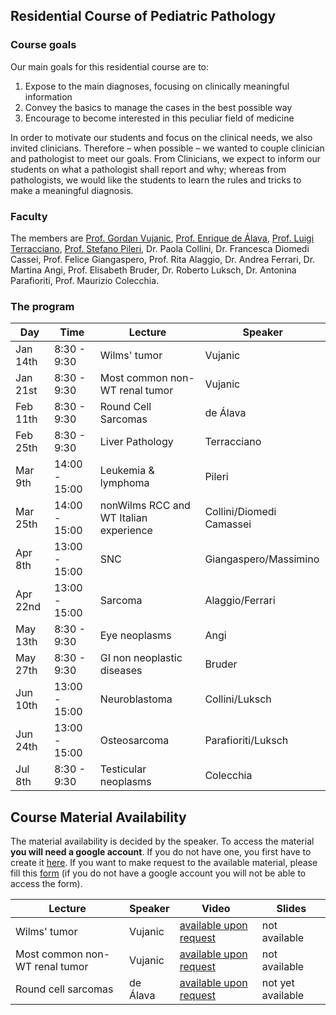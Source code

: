 ## Residential Course of Pediatric Pathology

### Course goals

Our main goals for this residential course are to:
1. Expose to the main diagnoses, focusing on clinically meaningful information
2. Convey the basics to manage the cases in the best possible way
3. Encourage to become interested in this peculiar field of medicine

In order to motivate our students and focus on the clinical needs, we also invited clinicians. Therefore – when possible – we wanted to couple clinician and pathologist to meet our goals. From Clinicians, we expect to inform our students on what a pathologist shall report and why; whereas from  pathologists, we would like the students to learn the rules and tricks to make a meaningful diagnosis.


### Faculty

The members are [Prof. Gordan Vujanic](https://slrenne.github.io/PediatricPathology/faculty/gvujanic/), [Prof. Enrique de Álava](https://slrenne.github.io/PediatricPathology/faculty/edealava/), [Prof. Luigi Terracciano](https://slrenne.github.io/PediatricPathology/faculty/lterracciano/), [Prof. Stefano Pileri](https://slrenne.github.io/PediatricPathology/faculty/spileri/), Dr. Paola Collini, Dr. Francesca Diomedi Cassei, Prof. Felice Giangaspero, Prof. Rita Alaggio, Dr. Andrea Ferrari, Dr. Martina Angi, Prof. Elisabeth Bruder, Dr. Roberto Luksch, Dr. Antonina Parafioriti, Prof. Maurizio Colecchia.

### The program

|Day | Time | Lecture | Speaker | 
|-----------|---------------|-----------------------------|---------------|
|Jan 14th | 8:30 - 9:30 | Wilms' tumor | Vujanic|
|Jan 21st | 8:30 - 9:30 | Most common non-WT renal tumor| Vujanic|
|Feb 11th | 8:30 - 9:30 | Round Cell Sarcomas | de  Álava |
|Feb 25th | 8:30 - 9:30 | Liver Pathology | Terracciano|
|Mar 9th | 14:00 - 15:00 | Leukemia & lymphoma | Pileri|
|Mar 25th | 14:00 - 15:00 | nonWilms RCC and WT Italian experience | Collini/Diomedi Camassei|
|Apr 8th | 13:00 - 15:00 | SNC | Giangaspero/Massimino |
|Apr 22nd | 13:00 - 15:00 | Sarcoma | Alaggio/Ferrari|
|May 13th | 8:30 - 9:30 | Eye neoplasms | Angi|
|May 27th | 8:30 - 9:30 | GI non neoplastic diseases | Bruder|
|Jun 10th | 13:00 - 15:00 | Neuroblastoma | Collini/Luksch|
|Jun 24th | 13:00 - 15:00 | Osteosarcoma | Parafioriti/Luksch|
|Jul 8th | 8:30 - 9:30 | Testicular neoplasms | Colecchia|

## Course Material Availability

The material availability is decided by the speaker. To access the material **you will need a google account**. If you do not have one, you first have to create it 
[here](https://accounts.google.com/signup/v2/webcreateaccount?hl=en&flowName=GlifWebSignIn&flowEntry=SignUp). 
If you want to make request to the available material, please fill this [form](https://docs.google.com/forms/d/e/1FAIpQLSffpR8WTOsX83cpWRGoyJjqR8b6-OqF7j4G_oxUyGbQkquIPA/viewform?usp=sf_link) (if you do not have a google account you will not be able to access the form).

|Lecture|Speaker|Video|Slides|
|-----------------------------|---------------|---------------|---------------|
| Wilms' tumor | Vujanic| [available upon request](https://youtu.be/7YvRJWoTvUo) | not available |
| Most common non-WT renal tumor | Vujanic| [available upon request](https://youtu.be/30pXyt1RHzk) | not available |
| Round cell sarcomas | de  Álava | [available upon request](https://youtu.be/oGjmDlRPpWw) | not yet available |

